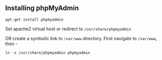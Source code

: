 ## Installing phpMyAdmin

`apt-get install phpmyadmin`

Set apache2 virtual host or redirect to `/usr/share/phpmyadmin`

OR create a symbolic link to `/var/www` directory. First navigate to `/var/www`, then -

`ln -s /usr/share/phpmyadmin phpmyadmin`
